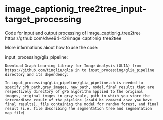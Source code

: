 # image_captionig_tree2tree_input-target_processing
Code for input and output processing of  image_captionig_tree2tree https://github.com/dave94-42/image_captionig_tree2tree

More informations about how to use the code:

input_processing/glia_pipeline: 
        
	Download Graph Learning Library for Image Analysis (GLIA) from https://github.com/tingliu/glia in to input_processing/glia_pipeline directory and its dependency:
	
	In input_processing/glia_pipeline/glia_pipeline.sh is needed to specify gPb_path,gray_images, new_path, model,final_results that are respectively directory of gPb algorithm applied to the original images, original images in gray scale, path in which you store the intermediate result of the pipeline (could be removed once you have final results), file containing the model for random forest, and final result (i.e. file describing the segmentation tree and segmentation map file)
	
